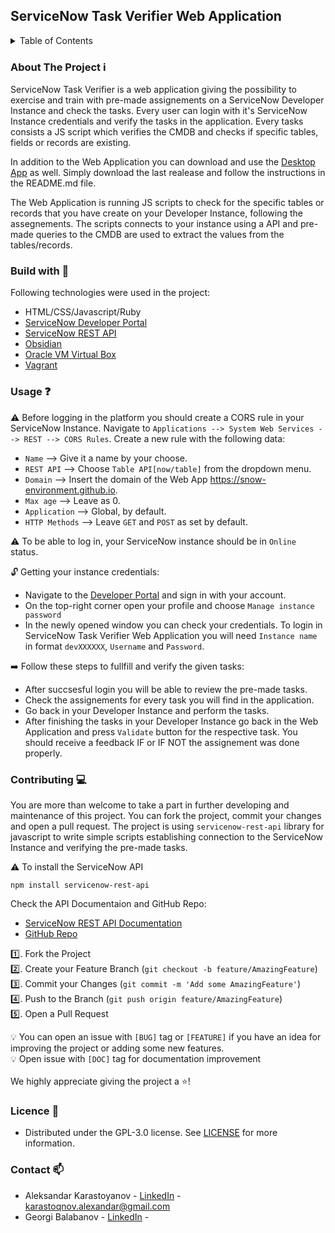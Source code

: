 
## ServiceNow Task Verifier Web Application

<details>
  <summary>Table of Contents</summary>
  <ol>
	<li><a href="#about-the-project">About The Project</a></li>
    <li><a href="#usage">Usage</a></li>
    <li><a href="#contributing">Contributing</a></li>
    <li><a href="#license">License</a></li>
    <li><a href="#contact">Contact</a></li>
  </ol>
</details>


### About The Project :information_source:
ServiceNow Task Verifier is a web application giving the possibility to exercise and train with pre-made assignements on a ServiceNow Developer Instance and check the tasks. Every user can login with it's ServiceNow Instance credentials and verify the tasks in the application. Every tasks consists a JS script which verifies the CMDB and checks if specific tables, fields or records are existing. 

In addition to the Web Application you can download and use the [Desktop App](https://github.com/karastoyanov/servicenow-devinstance-project) as well. Simply download the last realease and follow the instructions in the README.md file.

The Web Application is running JS scripts to check for the specific tables or records that you have create on your Developer Instance, following the assegnements. The scripts connects to your instance using a API and pre-made queries to the CMDB are used to extract the values from the tables/records.


### Build with :wrench:
Following technologies were used in the project:
 * HTML/CSS/Javascript/Ruby
 * [ServiceNow Developer Portal](https://developer.servicenow.com/dev.do#!/)
 * [ServiceNow REST API](https://www.npmjs.com/package/servicenow-rest-api?activeTab=readme)
 * [Obsidian](https://obsidian.md/) 
 * [Oracle VM Virtual Box](https://www.virtualbox.org/)
 * [Vagrant](https://www.vagrantup.com/)


### Usage :question:
:warning: Before logging in the platform you should create a CORS rule in your ServiceNow Instance. Navigate to `Applications --> System Web Services --> REST --> CORS Rules`. Create a new rule with the following data:
* `Name` --> Give it a name by your choose.
* `REST API` --> Choose `Table API[now/table]` from the dropdown menu.
* `Domain` --> Insert the domain of the Web App https://snow-environment.github.io.
* `Max age` --> Leave as 0.
* `Application` --> Global, by default.
* `HTTP Methods` --> Leave `GET` and `POST` as set by default.

:warning: To be able to log in, your ServiceNow instance should be in `Online` status. 

:unlock: Getting your instance credentials:
* Navigate to the [Developer Portal](https://developer.servicenow.com/dev.do#!/) and sign in with your account.
* On the top-right corner open your profile and choose `Manage instance password`
* In the newly opened window you can check your credentials. To login in ServiceNow Task Verifier Web Application you will need `Instance name` in format `devXXXXXX`, `Username` and `Password`.

:arrow_right: Follow these steps to fullfill and verify the given tasks:
* After succsesful login you will be able to review the pre-made tasks.
* Check the assignements for every task you will find in the application.
* Go back in your Developer Instance and perform the tasks. 
* After finishing the tasks in your Developer Instance go back in the Web Application and press `Validate` button for the respective task. You should receive a feedback IF or IF NOT the assignement was done properly. 


### Contributing :computer:
 You are more than welcome to take a part in further developing and maintenance of this project. You can fork the project, commit your changes and open a pull request. The project is using `servicenow-rest-api` library for javascript to write simple scripts establishing connection to the ServiceNow Instance and verifying the pre-made tasks. 
 
 :warning: To install the ServiceNow API
```
npm install servicenow-rest-api
``` 

 Check the API Documentaion and GitHub Repo:
 *  [ServiceNow REST API Documentation](https://www.npmjs.com/package/servicenow-rest-api-with-promise)
 *  [GitHub Repo](https://github.com/SahilRS200/servicenow-rest-api)

 :one:. Fork the Project </br>
 :two:. Create your Feature Branch (`git checkout -b feature/AmazingFeature`) </br>
 :three:. Commit your Changes (`git commit -m 'Add some AmazingFeature'`) </br>
 :four:. Push to the Branch (`git push origin feature/AmazingFeature`) </br>
 :five:. Open a Pull Request </br>
 
 :bulb: You can open an issue with `[BUG]` tag or `[FEATURE]` if you have an idea for improving the project or adding some new features. </br>
 :bulb: Open issue with `[DOC]` tag for documentation improvement </br>
 </br>
 We highly appreciate giving the project a :star:!

### Licence :scroll:
* Distributed under the GPL-3.0 license. See [LICENSE](https://github.com/snow-environment/snow-environment.github.io/blob/main/LICENSE.md) for more information.


### Contact :mailbox: 
 * Aleksandar Karastoyanov - [LinkedIn](https://www.linkedin.com/in/aleksandar-karastoyanov/) - karastoqnov.alexandar@gmail.com
 * Georgi Balabanov - [LinkedIn](https://www.linkedin.com/in/georgi-balabanov-366501210/) - 

